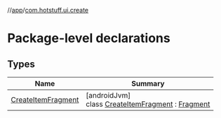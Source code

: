 //[app](../../index.md)/[com.hotstuff.ui.create](index.md)

# Package-level declarations

## Types

| Name | Summary |
|---|---|
| [CreateItemFragment](-create-item-fragment/index.md) | [androidJvm]<br>class [CreateItemFragment](-create-item-fragment/index.md) : [Fragment](https://developer.android.com/reference/kotlin/androidx/fragment/app/Fragment.html) |
